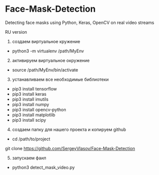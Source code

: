 # Face-Mask-Detection
Detecting face masks using Python, Keras, OpenCV on real video streams

RU version

1) создаем виртуальное кружение

- python3 -m virtualenv /path/MyEnv

2) активируем виртуальное окружение

- source /path/MyEnv/bin/activate


3) устанавливаем все необходимые библиотеки

- pip3 install tensorflow
- pip3 install keras
- pip3 install imutils
- pip3 install numpy
- pip3 install opencv-python
- pip3 install matplotlib
- pip3 install scipy


4) создаем папку для нашего проекта и копируем github 

- cd /path/to/project

git clone https://github.com/SergeyVlasov/Face-Mask-Detection


5) запускаем фаил

- python3 detect_mask_video.py



